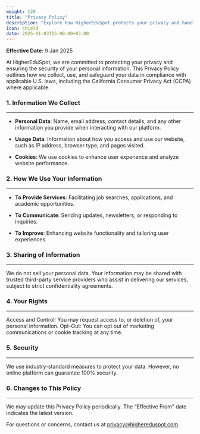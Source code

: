 ```yaml
---
weight: 120
title: "Privacy Policy"
description: "Explore how HigherEduSpot protects your privacy and handles your personal information."
icon: shield
date: 2025-01-03T15:00:00+03:00
---
```


**Effective Date**: 9 Jan 2025

At HigherEduSpot, we are committed to protecting your privacy and ensuring the security of your personal information. This Privacy Policy outlines how we collect, use, and safeguard your data in compliance with applicable U.S. laws, including the California Consumer Privacy Act (CCPA) where applicable.

### 1. Information We Collect

---

- **Personal Data**: Name, email address, contact details, and any other information you provide when interacting with our platform.

- **Usage Data**: Information about how you access and use our website, such as IP address, browser type, and pages visited.

- **Cookies**: We use cookies to enhance user experience and analyze website performance.

### 2. How We Use Your Information

---

- **To Provide Services**: Facilitating job searches, applications, and academic opportunities.

- **To Communicate**: Sending updates, newsletters, or responding to inquiries.

- **To Improve**: Enhancing website functionality and tailoring user experiences.

### 3. Sharing of Information

---

We do not sell your personal data. Your information may be shared with trusted third-party service providers who assist in delivering our services, subject to strict confidentiality agreements.

### 4. Your Rights

---

Access and Control: You may request access to, or deletion of, your personal information.
Opt-Out: You can opt out of marketing communications or cookie tracking at any time.

### 5. Security

---

We use industry-standard measures to protect your data. However, no online platform can guarantee 100% security.

### 6. Changes to This Policy

---

We may update this Privacy Policy periodically. The “Effective From” date indicates the latest version.

For questions or concerns, contact us at privacy@highereduspot.com.